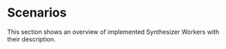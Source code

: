 # Scenarios

This section shows an overview of implemented Synthesizer Workers with their description.
